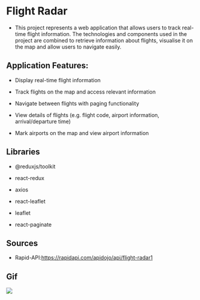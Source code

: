 # Flight Radar

- This project represents a web application that allows users to track real-time flight information. The technologies and components used in the project are combined to retrieve information about flights, visualise it on the map and allow users to navigate easily.

## Application Features:

- Display real-time flight information

- Track flights on the map and access relevant information

- Navigate between flights with paging functionality

- View details of flights (e.g. flight code, airport information,
  arrival/departure time)

- Mark airports on the map and view airport information

## Libraries

- @reduxjs/toolkit

- react-redux

- axios

- react-leaflet

- leaflet

- react-paginate

## Sources

- Rapid-API:https://rapidapi.com/apidojo/api/flight-radar1

## Gif

<img src="./public/screen.gif">
